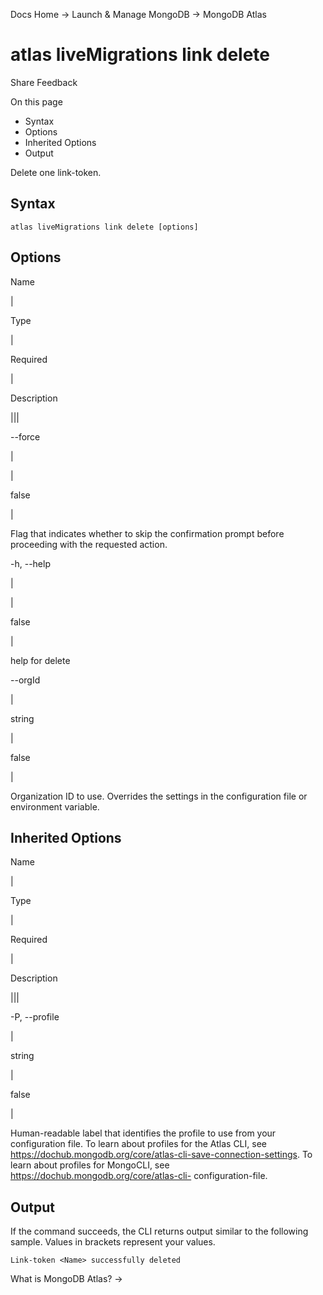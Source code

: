 Docs Home → Launch & Manage MongoDB → MongoDB Atlas

# atlas liveMigrations link delete

Share Feedback

On this page

  * Syntax
  * Options
  * Inherited Options
  * Output

Delete one link-token.

## Syntax

    
    
    atlas liveMigrations link delete [options]  
      
  
## Options

Name

|

Type

|

Required

|

Description  
  
|||  
  
\--force

|

|

false

|

Flag that indicates whether to skip the confirmation prompt before proceeding
with the requested action.  
  
-h, --help

|

|

false

|

help for delete  
  
\--orgId

|

string

|

false

|

Organization ID to use. Overrides the settings in the configuration file or
environment variable.  
  
## Inherited Options

Name

|

Type

|

Required

|

Description  
  
|||  
  
-P, --profile

|

string

|

false

|

Human-readable label that identifies the profile to use from your
configuration file. To learn about profiles for the Atlas CLI, see
https://dochub.mongodb.org/core/atlas-cli-save-connection-settings. To learn
about profiles for MongoCLI, see https://dochub.mongodb.org/core/atlas-cli-
configuration-file.  
  
## Output

If the command succeeds, the CLI returns output similar to the following
sample. Values in brackets represent your values.

    
    
    Link-token <Name> successfully deleted  
      
  
What is MongoDB Atlas? →

